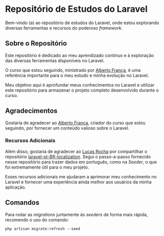 # Repositório de Estudos do Laravel

Bem-vindo (a) ao repositório de estudos do Laravel, onde estou explorando diversas ferramentas e recursos do poderoso _framework_.

## Sobre o Repositório

Este repositório é dedicado ao meu aprendizado contínuo e à exploração das diversas ferramentas disponíveis no Laravel.

O curso que estou seguindo, ministrado por [Alberto França](https://github.com/nunofranca), é uma referência importante para o meu estudo e minha evolução no Laravel.

Meu objetivo aqui é aprofundar meus conhecimentos no Laravel e utilizar este repositório para armazenar o projeto completo desenvolvido durante o curso.

## Agradecimentos

Gostaria de agradecer ao [Alberto França](https://github.com/nunofranca), criador do curso que estou seguindo, por fornecer um conteúdo valioso sobre o Laravel.

### Recursos Adicionais

Além disso, gostaria de agradecer ao [Lucas Rocha](https://github.com/lucascudo) por compartilhar o repositório [laravel-pt-BR-localization](https://github.com/lucascudo/laravel-pt-BR-localization). Segui o passo-a-passo fornecido nesse repositório para trazer dados em português, como na _Seeder_, o que foi extremamente útil para o meu projeto.

Esses recursos adicionais me ajudaram a aprimorar meu conhecimento no Laravel e fornecer uma experiência ainda melhor aos usuários da minha aplicação.

## Comandos

Para rodar as _migrations_ juntamente às _seeders_ de forma mais rápida, recomendo o uso do comando:

`php artisan migrate:refresh --seed`